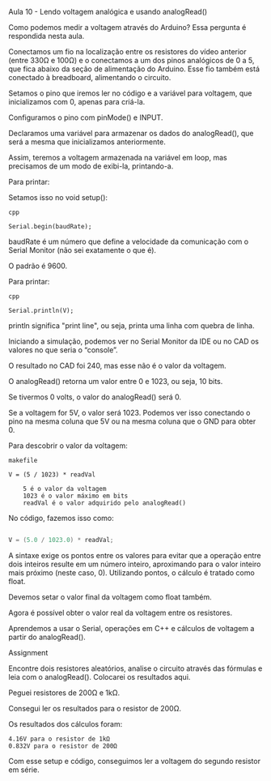 Aula 10 - Lendo voltagem analógica e usando analogRead()

Como podemos medir a voltagem através do Arduino? Essa pergunta é respondida nesta aula.

Conectamos um fio na localização entre os resistores do vídeo anterior (entre 330Ω e 100Ω) e o conectamos a um dos pinos analógicos de 0 a 5, que fica abaixo da seção de alimentação do Arduino. Esse fio também está conectado à breadboard, alimentando o circuito.

Setamos o pino que iremos ler no código e a variável para voltagem, que inicializamos com 0, apenas para criá-la.

Configuramos o pino com pinMode() e INPUT.

Declaramos uma variável para armazenar os dados do analogRead(), que será a mesma que inicializamos anteriormente.

Assim, teremos a voltagem armazenada na variável em loop, mas precisamos de um modo de exibi-la, printando-a.

Para printar:

Setamos isso no void setup():
```
cpp

Serial.begin(baudRate);
```
baudRate é um número que define a velocidade da comunicação com o Serial Monitor (não sei exatamente o que é).

O padrão é 9600.

Para printar:
```
cpp

Serial.println(V);
```
println significa "print line", ou seja, printa uma linha com quebra de linha.

Iniciando a simulação, podemos ver no Serial Monitor da IDE ou no CAD os valores no que seria o “console”.

O resultado no CAD foi 240, mas esse não é o valor da voltagem.

O analogRead() retorna um valor entre 0 e 1023, ou seja, 10 bits.

Se tivermos 0 volts, o valor do analogRead() será 0.

Se a voltagem for 5V, o valor será 1023. Podemos ver isso conectando o pino na mesma coluna que 5V ou na mesma coluna que o GND para obter 0.

Para descobrir o valor da voltagem:
```
makefile

V = (5 / 1023) * readVal

    5 é o valor da voltagem
    1023 é o valor máximo em bits
    readVal é o valor adquirido pelo analogRead()
```
No código, fazemos isso como:

```cpp

V = (5.0 / 1023.0) * readVal;
```
A sintaxe exige os pontos entre os valores para evitar que a operação entre dois inteiros resulte em um número inteiro, aproximando para o valor inteiro mais próximo (neste caso, 0). Utilizando pontos, o cálculo é tratado como float.

Devemos setar o valor final da voltagem como float também.

Agora é possível obter o valor real da voltagem entre os resistores.

Aprendemos a usar o Serial, operações em C++ e cálculos de voltagem a partir do analogRead().

Assignment

Encontre dois resistores aleatórios, analise o circuito através das fórmulas e leia com o analogRead(). Colocarei os resultados aqui.

Peguei resistores de 200Ω e 1kΩ.

Consegui ler os resultados para o resistor de 200Ω.

Os resultados dos cálculos foram:

    4.16V para o resistor de 1kΩ
    0.832V para o resistor de 200Ω

Com esse setup e código, conseguimos ler a voltagem do segundo resistor em série.